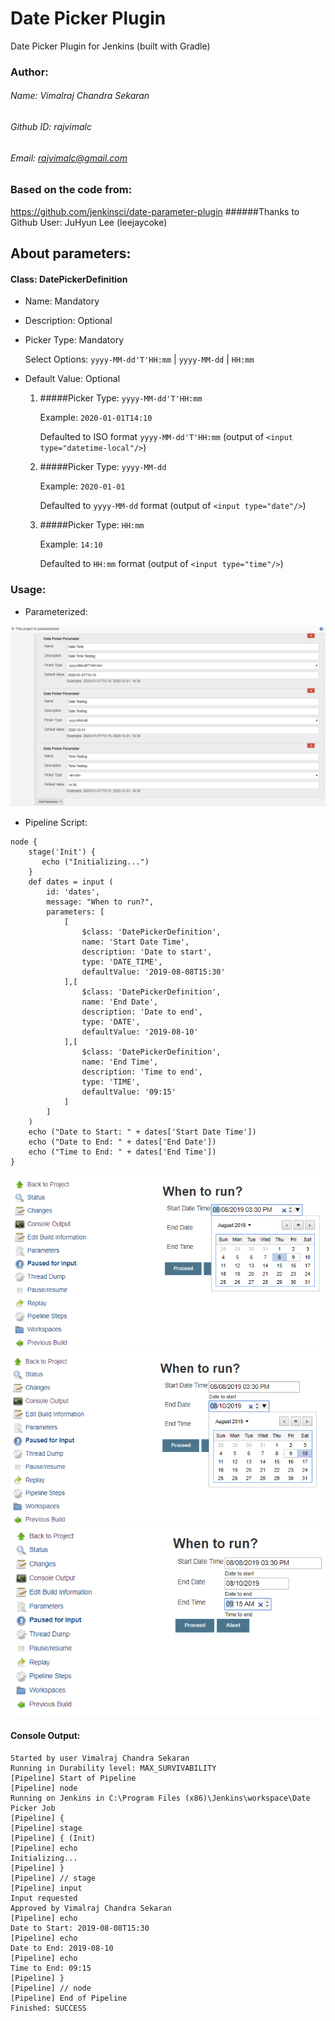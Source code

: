 # Date Picker Plugin
Date Picker Plugin for Jenkins (built with Gradle)


### Author:

###### Name: Vimalraj Chandra Sekaran
###### Github ID: rajvimalc
###### Email: rajvimalc@gmail.com

### Based on the code from:
https://github.com/jenkinsci/date-parameter-plugin
######Thanks to Github User: JuHyun Lee (leejaycoke)


## About parameters:

#### Class: DatePickerDefinition

- Name: Mandatory
  
- Description: Optional

- Picker Type: Mandatory
    
  Select Options: `yyyy-MM-dd'T'HH:mm` | `yyyy-MM-dd` | `HH:mm`
  
- Default Value: Optional

  1. #####Picker Type: `yyyy-MM-dd'T'HH:mm`
  
     Example: `2020-01-01T14:10`
   
     Defaulted to ISO format `yyyy-MM-dd'T'HH:mm` (output of `<input type="datetime-local"/>`)
  
  2. #####Picker Type: `yyyy-MM-dd`

     Example: `2020-01-01`
 
     Defaulted to `yyyy-MM-dd` format (output of `<input type="date"/>`)

  3. #####Picker Type: `HH:mm`

     Example: `14:10`
 
     Defaulted to `HH:mm` format (output of `<input type="time"/>`)


### Usage:

- Parameterized:

![Screenshot](usage/parameterized.png)

- Pipeline Script:

```
node {
    stage('Init') {
       echo ("Initializing...")
    }
    def dates = input (
        id: 'dates', 
        message: "When to run?", 
        parameters: [
            [
                $class: 'DatePickerDefinition', 
                name: 'Start Date Time', 
                description: 'Date to start', 
                type: 'DATE_TIME', 
                defaultValue: '2019-08-08T15:30'
            ],[
                $class: 'DatePickerDefinition', 
                name: 'End Date', 
                description: 'Date to end', 
                type: 'DATE', 
                defaultValue: '2019-08-10'
            ],[
                $class: 'DatePickerDefinition', 
                name: 'End Time', 
                description: 'Time to end', 
                type: 'TIME', 
                defaultValue: '09:15'
            ]
        ]
    )
    echo ("Date to Start: " + dates['Start Date Time'])
    echo ("Date to End: " + dates['End Date'])
    echo ("Time to End: " + dates['End Time'])
}
```

![Screenshot](usage/userinput-datetime.png)
![Screenshot](usage/userinput-date.png)
![Screenshot](usage/userinput-time.png)

#### Console Output:
```
Started by user Vimalraj Chandra Sekaran
Running in Durability level: MAX_SURVIVABILITY
[Pipeline] Start of Pipeline
[Pipeline] node
Running on Jenkins in C:\Program Files (x86)\Jenkins\workspace\Date Picker Job
[Pipeline] {
[Pipeline] stage
[Pipeline] { (Init)
[Pipeline] echo
Initializing...
[Pipeline] }
[Pipeline] // stage
[Pipeline] input
Input requested
Approved by Vimalraj Chandra Sekaran
[Pipeline] echo
Date to Start: 2019-08-08T15:30
[Pipeline] echo
Date to End: 2019-08-10
[Pipeline] echo
Time to End: 09:15
[Pipeline] }
[Pipeline] // node
[Pipeline] End of Pipeline
Finished: SUCCESS
```
